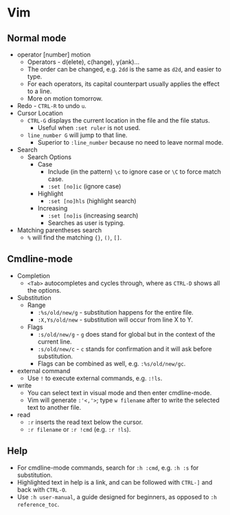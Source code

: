 # Vim

## Normal mode
- operator [number] motion
    - Operators - d(elete), c(hange), y(ank)...
    - The order can be changed, e.g. `2dd` is the same as `d2d`, and easier to
    type.
    - For each operators, its capital counterpart usually applies the effect to
    a line.
    - More on motion tomorrow.
- Redo - `CTRL-R` to undo `u`.
- Cursor Location
    - `CTRL-G` displays the current location in the file and the file status.
        - Useful when `:set ruler` is not used.
    - `line_number G` will jump to that line.
        - Superior to `:line_number` because no need to leave normal mode.
- Search
    - Search Options
        - Case
            - Include (in the pattern) `\c` to ignore case or `\C` to force
            match case.
            - `:set [no]ic` (ignore case)
        - Highlight
            - `:set [no]hls` (highlight search)
        - Increasing
            - `:set [no]is` (increasing search)
            - Searches as user is typing.
- Matching parentheses search
    - `%` will find the matching `{}`, `()`, `[]`.

## Cmdline-mode
- Completion
    - `<Tab>` autocompletes and cycles through, where as `CTRL-D` shows all the
    options.
- Substitution
    - Range
        - `:%s/old/new/g` - substitution happens for the entire file.
        - `:X,Ys/old/new` - substitution will occur from line X to Y.
    - Flags
        - `:s/old/new/g` - `g` does stand for global but in the context of the
        current line.
        - `:s/old/new/c` - `c` stands for confirmation and it will ask before
        substitution.
        - Flags can be combined as well, e.g. `:%s/old/new/gc`.
- external command
    - Use `!` to execute external commands, e.g. `:!ls`.
- write
    - You can select text in visual mode and then enter cmdline-mode.
    - Vim will generate `:'<,'>`; type `w filename` after to write the selected
    text to another file.
- read
    - `:r` inserts the read text below the cursor.
    - `:r filename` or `:r !cmd` (e.g. `:r !ls`).

## Help
- For cmdline-mode commands, search for `:h :cmd`, e.g. `:h :s` for
substitution.
- Highlighted text in help is a link, and can be followed with `CTRL-]` and
back with `CTRL-O`.
- Use `:h user-manual`, a guide designed for beginners, as opposed to
`:h reference_toc`.
